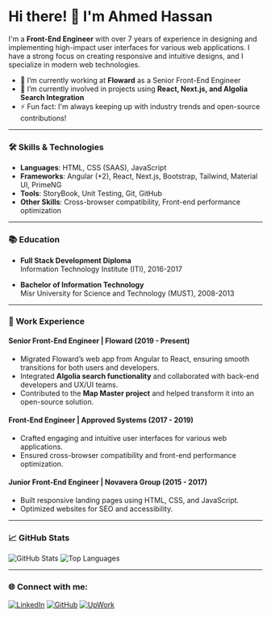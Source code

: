 # Hi there! 👋 I'm Ahmed Hassan

I'm a **Front-End Engineer** with over 7 years of experience in designing and implementing high-impact user interfaces for various web applications. I have a strong focus on creating responsive and intuitive designs, and I specialize in modern web technologies.

- 🌱 I’m currently working at **Floward** as a Senior Front-End Engineer
- 🔭 I’m currently involved in projects using **React, Next.js, and Algolia Search Integration**
- ⚡ Fun fact: I'm always keeping up with industry trends and open-source contributions!

---

### 🛠️ Skills & Technologies

- **Languages**: HTML, CSS (SAAS), JavaScript
- **Frameworks**: Angular (+2), React, Next.js, Bootstrap, Tailwind, Material UI, PrimeNG
- **Tools**: StoryBook, Unit Testing, Git, GitHub
- **Other Skills**: Cross-browser compatibility, Front-end performance optimization

---

### 📚 Education

- **Full Stack Development Diploma**  
  Information Technology Institute (ITI), 2016-2017

- **Bachelor of Information Technology**  
  Misr University for Science and Technology (MUST), 2008-2013

---

### 💼 Work Experience

#### **Senior Front-End Engineer** | Floward (2019 - Present)
- Migrated Floward’s web app from Angular to React, ensuring smooth transitions for both users and developers.
- Integrated **Algolia search functionality** and collaborated with back-end developers and UX/UI teams.
- Contributed to the **Map Master project** and helped transform it into an open-source solution.

#### **Front-End Engineer** | Approved Systems (2017 - 2019)
- Crafted engaging and intuitive user interfaces for various web applications.
- Ensured cross-browser compatibility and front-end performance optimization.

#### **Junior Front-End Engineer** | Novavera Group (2015 - 2017)
- Built responsive landing pages using HTML, CSS, and JavaScript.
- Optimized websites for SEO and accessibility.

---

### 📈 GitHub Stats

![GitHub Stats](https://github-readme-stats.vercel.app/api?username=7ssan91&show_icons=true&theme=radical)
![Top Languages](https://github-readme-stats.vercel.app/api/top-langs/?username=7ssan91&layout=compact&theme=radical)

---

### 🌐 Connect with me:

[![LinkedIn](https://img.shields.io/badge/LinkedIn-blue?style=for-the-badge&logo=linkedin&logoColor=white)](https://www.linkedin.com/in/7ssan91/)
[![GitHub](https://img.shields.io/badge/GitHub-000?style=for-the-badge&logo=github&logoColor=white)](https://github.com/7ssan91)
[![UpWork](https://img.shields.io/badge/UpWork-green?style=for-the-badge&logo=upwork&logoColor=white)](https://www.upwork.com/freelancers/~01f5699e5bd980aa20)

